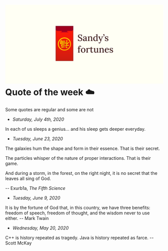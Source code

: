 ![preview](./preview.png)
Quote of the week ☁️
====================

Some quotes are regular and some are not

-   *Saturday, July 4th, 2020*

In each of us sleeps a genius... and his sleep gets deeper everyday.

-   *Tuesday, June 23, 2020*

The galaxies hum the shape and form in their essence. That is their
secret.

The particles whisper of the nature of proper interactions. That is
their game.

And during a storm, in the forest, on the right night, it is no secret
that the leaves all sing of God.

-- Exurb1a, *The Fifth Science*

-   *Tuesday, June 9, 2020*

It is by the fortune of God that, in this country, we have three
benefits: freedom of speech, freedom of thought, and the wisdom never to
use either. -- Mark Twain

-   *Wednesday, May 20, 2020*

C++ is history repeated as tragedy. Java is history repeated as farce.
-- Scott McKay
